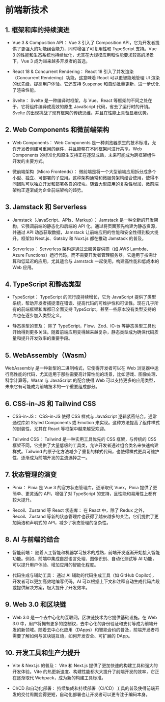 # 前端新技术

## 1. 框架和库的持续演进

- Vue 3 & Composition API： Vue 3 引入了 Composition API，它为开发者提供了更强大的功能组合能力，同时增强了可复用性和 TypeScript 支持。Vue 3 的性能和生态系统也持续优化，尤其在大规模应用和性能要求较高的场景下，Vue 3 成为越来越多开发者的首选。

- React 18 & Concurrent Rendering： React 18 引入了并发渲染（Concurrent Rendering）功能，这意味着 React 可以更智能地管理 UI 渲染的优先级，提高用户体验。它还支持 Suspense 和自动批量更新，进一步优化了渲染性能。

- Svelte： Svelte 是一种编译时框架，与 Vue、React 等框架的不同之处在于，它将组件编译成高效的原生 JavaScript 代码，省去了运行时的开销。Svelte 的出现挑战了现有框架的传统思维，并且在性能上具备显著优势。

## 2. Web Components 和微前端架构

- Web Components： Web Components 是一种浏览器原生的技术标准，允许开发者创建可重用的组件，并且能够在不同框架间进行共享。Web Components 的标准化和原生支持正在逐渐成熟，未来可能成为跨框架组件开发的主要方式。

- 微前端架构（Micro Frontends）： 微前端是将一个大型前端应用拆分成多个小型、独立、可部署的子应用。这种架构通常和微服务架构结合使用，使得不同团队可以独立开发和部署各自的模块。随着大型应用的复杂性增加，微前端架构正逐渐成为企业前端架构的趋势。

## 3.  Jamstack 和 Serverless

- Jamstack（JavaScript、APIs、Markup）： Jamstack 是一种全新的开发架构，它强调前端的静态化和后端的 API 化。通过将页面预先构建为静态资源，并通过 API 动态获取数据，Jamstack 让前端应用的性能和安全性得到极大提升。框架如 Next.js、Gatsby 和 Nuxt.js 都在推动 Jamstack 的普及。

- Serverless： Serverless 架构是通过云服务提供商（如 AWS Lambda、Azure Functions）运行代码，而不需要开发者管理服务器。它适用于按需计算和低延迟的应用，尤其适合与 Jamstack 一起使用，构建高性能和低成本的 Web 应用。

## 4. TypeScript 和静态类型

- TypeScript： TypeScript 的流行度持续增长，它为 JavaScript 提供了类型系统，帮助开发者捕捉潜在错误、提高代码的可维护性和可读性。现在几乎所有的前端框架和库都已全面支持 TypeScript，甚至一些原本没有类型支持的库也在逐步加入类型定义。

- 静态类型的普及： 除了 TypeScript，Flow、Zod、IO-ts 等静态类型工具也开始得到更多关注。随着前端应用变得越来越复杂，静态类型成为确保代码质量和提升开发效率的重要手段。

## 5. WebAssembly（Wasm）

WebAssembly 是一种新型的二进制格式，它使得开发者可以在 Web 浏览器中运行高性能的代码，尤其适用于那些需要高计算性能的场景，比如游戏、图像处理、科学计算等。Wasm 与 JavaScript 的配合使得 Web 可以支持更多的应用类型，未来它有可能成为前端技术的一个重要组成部分。

## 6. CSS-in-JS 和 Tailwind CSS

- CSS-in-JS： CSS-in-JS 使得 CSS 样式与 JavaScript 逻辑紧密结合，通常通过库如 Styled Components 或 Emotion 来实现。这种方法提高了组件样式的封装性，尤其在 React 等框架中越来越受欢迎。

- Tailwind CSS： Tailwind 是一种实用工具优先的 CSS 框架，与传统的 CSS 框架不同，它提供了大量低级的工具类，允许开发者通过组合类名来快速构建样式。Tailwind 的原子化方法减少了重复的样式代码，也使得样式更具可维护性，逐渐成为前端开发的主流选择之一。

## 7. 状态管理的演变

- Pinia： Pinia 是 Vue 3 的官方状态管理库，逐渐取代 Vuex。Pinia 提供了更简单、更灵活的 API，增强了对 TypeScript 的支持，且性能和易用性上都有较大提升。

- Recoil、Zustand 等 React 状态库： 在 React 中，除了 Redux 之外，Recoil、Zustand 等新的状态管理库也获得了越来越多的关注。它们提供了更加简洁和声明式的 API，减少了状态管理的复杂性。

## 8. AI 与前端的结合

- 智能前端： 随着人工智能和机器学习技术的成熟，前端开发逐渐开始接入智能功能。例如，前端中集成自然语言处理、图像识别、自动化测试等 AI 功能，可以提升用户体验、增加应用的智能化程度。

- 代码生成与辅助工具： 通过 AI 辅助的代码生成工具（如 GitHub Copilot），开发者可以更加高效地编写代码。AI 可以根据上下文和注释自动生成代码片段或提供解决方案，极大提升了开发效率。

## 9. Web 3.0 和区块链

- Web 3.0 是一个去中心化的互联网，区块链技术为它提供基础设施。在 Web 3.0 中，用户将拥有更多的控制权，去中心化的身份验证和支付等成为前端开发的新领域。随着去中心化应用（DApps）和智能合约的普及，前端开发者将需要了解如何与区块链互动，如何开发安全、可扩展的 DApp。

## 10. 开发工具和生产力提升

- Vite & Next.js 的普及： Vite 和 Next.js 提供了更加快速的构建工具和强大的开发体验。Vite 的热更新速度、构建性能都大大提升了前端开发的效率，它正在逐渐取代 Webpack，成为新的构建工具标准。

- CI/CD 和自动化部署： 持续集成和持续部署（CI/CD）工具的普及使得前端开发的交付周期变得更短，自动化部署也让开发者可以更专注于编码本身。

